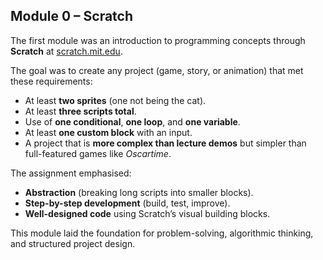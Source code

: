 ## Module 0 – Scratch  

The first module was an introduction to programming concepts through **Scratch** at [scratch.mit.edu](https://scratch.mit.edu).  

The goal was to create any project (game, story, or animation) that met these requirements:  
- At least **two sprites** (one not being the cat).  
- At least **three scripts total**.  
- Use of **one conditional**, **one loop**, and **one variable**.  
- At least **one custom block** with an input.  
- A project that is **more complex than lecture demos** but simpler than full-featured games like *Oscartime*.  

The assignment emphasised:  
- **Abstraction** (breaking long scripts into smaller blocks).  
- **Step-by-step development** (build, test, improve).  
- **Well-designed code** using Scratch’s visual building blocks.  

This module laid the foundation for problem-solving, algorithmic thinking, and structured project design.  
